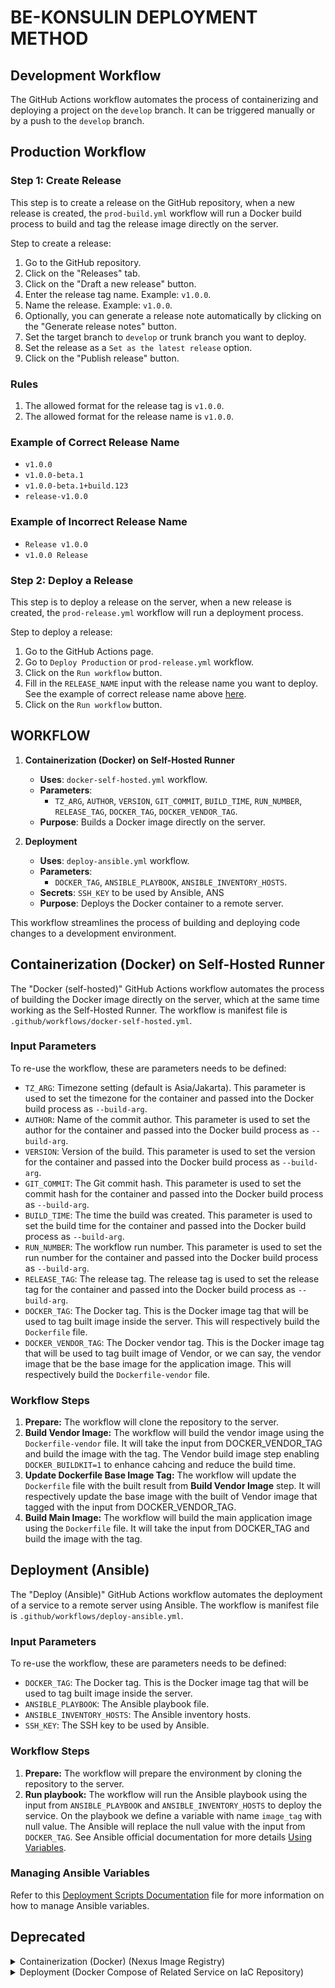 # BE-KONSULIN DEPLOYMENT METHOD

## Development Workflow

The  GitHub Actions workflow automates the process of containerizing and deploying a project on the `develop` branch. It can be triggered manually or by a push to the `develop` branch.

## Production Workflow

### Step 1: Create Release

This step is to create a release on the GitHub repository, when a new release is created, the `prod-build.yml` workflow will run a Docker build process to build and tag the release image directly on the server.

Step to create a release:

1. Go to the GitHub repository.
2. Click on the "Releases" tab.
3. Click on the "Draft a new release" button.
4. Enter the release tag name. Example: `v1.0.0`.
5. Name the release. Example: `v1.0.0`.
6. Optionally, you can generate a release note automatically by clicking on the "Generate release notes" button.
7. Set the target branch to `develop` or trunk branch you want to deploy.
8. Set the release as a `Set as the latest release` option.
9. Click on the "Publish release" button.

### Rules

1. The allowed format for the release tag is `v1.0.0`.
2. The allowed format for the release name is `v1.0.0`.

### Example of Correct Release Name

- `v1.0.0`
- `v1.0.0-beta.1`
- `v1.0.0-beta.1+build.123`
- `release-v1.0.0`

### Example of Incorrect Release Name

- `Release v1.0.0`
- `v1.0.0 Release`

### Step 2: Deploy a Release

This step is to deploy a release on the server, when a new release is created, the `prod-release.yml` workflow will run a deployment process.

Step to deploy a release:

1. Go to the GitHub Actions page.
2. Go to `Deploy Production` or `prod-release.yml` workflow.
3. Click on the `Run workflow` button.
4. Fill in the `RELEASE_NAME` input with the release name you want to deploy. See the example of correct release name above [here](#example-of-correct-release-name).
5. Click on the `Run workflow` button.

## WORKFLOW

1. **Containerization (Docker) on Self-Hosted Runner**
   - **Uses**: `docker-self-hosted.yml` workflow.
   - **Parameters**:
     - `TZ_ARG`, `AUTHOR`, `VERSION`, `GIT_COMMIT`, `BUILD_TIME`, `RUN_NUMBER`, `RELEASE_TAG`, `DOCKER_TAG`, `DOCKER_VENDOR_TAG`.
   - **Purpose**: Builds a Docker image directly on the server.

2. **Deployment**
   - **Uses**: `deploy-ansible.yml` workflow.
   - **Parameters**:
     - `DOCKER_TAG`, `ANSIBLE_PLAYBOOK`, `ANSIBLE_INVENTORY_HOSTS`.
   - **Secrets**: `SSH_KEY` to be used by Ansible, ANS
   - **Purpose**: Deploys the Docker container to a remote server.

This workflow streamlines the process of building and deploying code changes to a development environment.

## Containerization (Docker) on Self-Hosted Runner

The "Docker (self-hosted)" GitHub Actions workflow automates the process of building the Docker image directly on the server, which at the same time working as the Self-Hosted Runner. The workflow is manifest file is `.github/workflows/docker-self-hosted.yml`.

### Input Parameters

To re-use the workflow, these are parameters needs to be defined:

- `TZ_ARG`: Timezone setting (default is Asia/Jakarta). This parameter is used to set the timezone for the container and passed into the Docker build process as `--build-arg`.
- `AUTHOR`: Name of the commit author. This parameter is used to set the author for the container and passed into the Docker build process as `--build-arg`.
- `VERSION`: Version of the build. This parameter is used to set the version for the container and passed into the Docker build process as `--build-arg`.
- `GIT_COMMIT`: The Git commit hash. This parameter is used to set the commit hash for the container and passed into the Docker build process as `--build-arg`.
- `BUILD_TIME`: The time the build was created. This parameter is used to set the build time for the container and passed into the Docker build process as `--build-arg`.
- `RUN_NUMBER`: The workflow run number. This parameter is used to set the run number for the container and passed into the Docker build process as `--build-arg`.
- `RELEASE_TAG`: The release tag. The release tag is used to set the release tag for the container and passed into the Docker build process as `--build-arg`.
- `DOCKER_TAG`: The Docker tag. This is the Docker image tag that will be used to tag built image inside the server. This will respectively build the `Dockerfile` file.
- `DOCKER_VENDOR_TAG`: The Docker vendor tag. This is the Docker image tag that will be used to tag built image of Vendor, or we can say, the vendor image that be the base image for the application image. This will respectively build the `Dockerfile-vendor` file.

### Workflow Steps

1. **Prepare:** The workflow will clone the repository to the server.
2. **Build Vendor Image:** The workflow will build the vendor image using the `Dockerfile-vendor` file. It will take the input from DOCKER_VENDOR_TAG and build the image with the tag. The Vendor build image step enabling `DOCKER_BUILDKIT=1` to enhance cahcing and reduce the build time.
3. **Update Dockerfile Base Image Tag:** The workflow will update the `Dockerfile` file with the built result from **Build Vendor Image** step. It will respectively update the base image with the built of Vendor image that tagged with the input from DOCKER_VENDOR_TAG.
4. **Build Main Image:** The workflow will build the main application image using the `Dockerfile` file. It will take the input from DOCKER_TAG and build the image with the tag.

## Deployment (Ansible)

The "Deploy (Ansible)" GitHub Actions workflow automates the deployment of a service to a remote server using Ansible. The workflow is manifest file is `.github/workflows/deploy-ansible.yml`.

### Input Parameters

To re-use the workflow, these are parameters needs to be defined:

- `DOCKER_TAG`: The Docker tag. This is the Docker image tag that will be used to tag built image inside the server.
- `ANSIBLE_PLAYBOOK`: The Ansible playbook file.
- `ANSIBLE_INVENTORY_HOSTS`: The Ansible inventory hosts.
- `SSH_KEY`: The SSH key to be used by Ansible.

### Workflow Steps

1. **Prepare:** The workflow will prepare the environment by cloning the repository to the server.
2. **Run playbook:** The workflow will run the Ansible playbook using the input from `ANSIBLE_PLAYBOOK` and `ANSIBLE_INVENTORY_HOSTS` to deploy the service.  On the playbook we define a variable with name `image_tag` with null value. The Ansible will replace the null value with the input from `DOCKER_TAG`. See Ansible official documentation for more details [Using Variables](https://docs.ansible.com/ansible/latest/user_guide/playbooks_variables.html#using-variables).

### Managing Ansible Variables

Refer to this [Deployment Scripts Documentation](https://github.com/konsulin-care/be-konsulin/blob/develop/deployments/README.md) file for more information on how to manage Ansible variables.

## Deprecated

<details>
   <summary>Containerization (Docker) (Nexus Image Registry)</summary>

The "Docker" GitHub Actions workflow automates the process of building and pushing Docker images for a project.

### Inputs

- **TZ_ARG**: Timezone setting (default is Asia/Jakarta).
- **AUTHOR**: Name of the commit author.
- **VERSION**: Version of the build.
- **TAG**: Git tag associated with the build.
- **GIT_COMMIT**: The Git commit hash.
- **BUILD_TIME**: The time the build was created.
- **RUN_NUMBER**: The workflow run number.

### Secrets

- **DOCKER_USERNAME** and **DOCKER_PASSWORD**: Credentials for logging into the Docker registry.

### Jobs

#### Docker Job

- **Runs on**: `ubuntu-latest`

- **Steps**:

  1. **Prepare**:
     - Uses `actions/checkout@v2` to check out the code from the repository.

  2. **Login to Registry**:
     - Uses `docker/login-action@v1` to log into the Docker registry using provided credentials.

  3. **Get SHA Short**:
     - Extracts the first 8 characters of the Git commit SHA to create a short SHA, stored in the environment variable `SHORT_SHA`.

  4. **Get Branch**:
     - Extracts the branch name from the Git reference and stores it in the environment variable `BRANCH`.

  5. **Change Vendor Tags**:
     - Updates the `Dockerfile` to use a specific vendor image tag based on the branch and short SHA.

  6. **Build Vendor Image**:
     - Builds a vendor Docker image with a unique tag and pushes it to the Docker registry.

  7. **Push Vendor Image**:
     - Pushes the vendor Docker image to the specified registry with the tag `sha-${{ env.BRANCH }}-${{ env.SHORT_SHA }}-vendor`.

  8. **Build App Image**:
     - Builds the application Docker image, passing in various build arguments, and tags it with a unique identifier based on the branch and short SHA.

  9. **Push App Image**:
     - Pushes the application Docker image to the Docker registry with the tag `sha-${{ env.BRANCH }}-${{ env.SHORT_SHA }}`.

This workflow streamlines the Docker image creation and deployment process by automating the build, tagging, and pushing steps for both vendor and application images.
</details>

<details>
   <summary>Deployment (Docker Compose of Related Service on IaC Repository)</summary>
## Deployment

The "Deploy" GitHub Actions workflow automates the deployment of a service to a remote server using SSH and Docker.

### Inputs

- **ENVIRONMENT**: Specifies the deployment environment (e.g., development, production).
- **SERVICE_NAME**: The name of the service to be deployed.

### Secrets

- **SSH_HOST**, **SSH_USERNAME**, **SSH_KEY**, **SSH_PORT**: Credentials and details required to connect to the remote server via SSH.
- **DOCKER_USERNAME**, **DOCKER_PASSWORD**: Credentials for logging into the Docker registry.

### Jobs

#### Deployment Job

- **Runs on**: `ubuntu-latest`

- **Steps**:

  1. **Get SHA Short**:
     - Extracts the first 8 characters of the Git commit SHA to create a short SHA, which is stored in the environment variable `SHORT_SHA`.

  2. **Get Branch**:
     - Extracts the branch name from the Git reference and stores it in the environment variable `BRANCH`.

  3. **Executing Remote SSH Commands**:
     - Uses the `appleboy/ssh-action` to connect to the remote server using SSH.
     - Navigates to the appropriate directory for the specified environment.
     - Logs into the Docker registry using the provided credentials.
     - Pulls the latest Docker image for the specified service using a unique commit hash (`COMMIT_HASH`).
     - Deploys the service using Docker Compose to ensure it is updated with the latest version.

This workflow facilitates seamless deployment by automating the steps necessary to securely connect to a remote server, pull the latest Docker images, and deploy services, ensuring that the application is up-to-date with the latest code changes.
</details>
